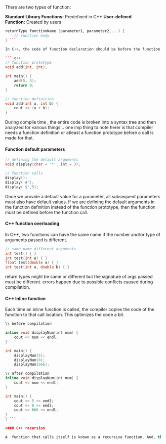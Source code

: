 There are two types of function:

**Standard Library Functions:** Predefined in C++ 
**User-defined Function:** Created by users

```c++
returnType functionName (parameter1, parameter2,...) {
    // function body   
} ```

In C++, the code of function declaration should be before the function call. However, we can use the function prototype for a different approach .

``` c++
// function prototype
void add(int, int);

int main() {
    add(5, 3);
    return 0;
}

// function definition
void add(int a, int b) {
    cout << (a + b);
}
```

During compile time , the entire code is broken into a syntax tree and then analyzed for various things .. one imp thing to note herer is that compiler needs a function definition or atleast a function prototype before a call is made for that.
#### Function default parameters

``` c++
// defining the default arguments
void display(char = '*', int = 3);

// function calls
display();
display('#');
display('$',5);
```
Once we provide a default value for a parameter, all subsequent parameters must also have default values.
If we are defining the default arguments in the function definition instead of the function prototype, then the function must be defined before the function call.

#### C++ function overloading

In C++, two functions can have the same name if the number and/or type of arguments passed is different. 
``` c++
// same name different arguments
int test() { }
int test(int a) { }
float test(double a) { }
int test(int a, double b) { }
```
return types might be same or different but the signature of args passed must be different.
errors happen due to possible conflicts caused during compilation.

#### C++ Inline function

Each time an inline function is called, the compiler copies the code of the function to that call location. This optimizes the code a bit.

``` c++
\\ before compilation

inline void displayNum(int num) {
    cout << num << endl;
}

int main() {
    displayNum(5);
    displayNum(8);
    displayNum(666);

\\ after compilation
inline void displayNum(int num) {
    cout << num << endl;
}

int main() {
    cout << 5 << endl;
    cout << 8 << endl;
    cout << 666 << endl;
}
} ```

#### C++ recursion

A  function that calls itself is known as a recursive function. And, this technique is known as recursion.